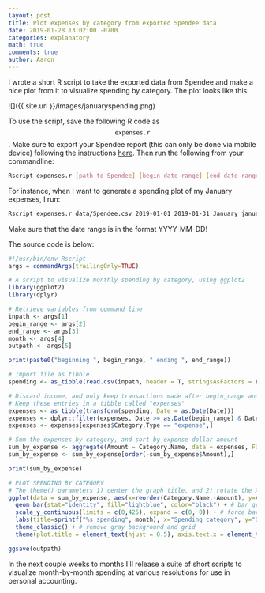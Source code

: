 ```yaml
---
layout: post
title: Plot expenses by category from exported Spendee data
date: 2019-01-28 13:02:00 -0700
categories: explanatory
math: true
comments: true
author: Aaron
---
```



I wrote a short R script to take the exported data from Spendee and make a nice plot from it to visualize spending by category. The plot looks like this:  

![]({{ site.url }}/images/januaryspending.png)  

To use the script, save the following R code as $$\texttt{expenses.r}$$. Make sure to export your Spendee report (this can only be done via mobile device) following the instructions [here](https://medium.com/spendee/export-your-data-from-spendee-76b32804e8f1). Then run the following from your commandline:  

~~~ bash
Rscript expenses.r [path-to-Spendee] [begin-date-range] [end-date-range] [month] [output-image-name.png]
~~~

For instance, when I want to generate a spending plot of my January expenses, I run:  

~~~ bash
Rscript expenses.r data/Spendee.csv 2019-01-01 2019-01-31 January januaryspending.png
~~~

Make sure that the date range is in the format YYYY-MM-DD!  

The source code is below:  

~~~ R
#!/usr/bin/env Rscript
args = commandArgs(trailingOnly=TRUE)

# A script to visualize monthly spending by category, using ggplot2
library(ggplot2)
library(dplyr)

# Retrieve variables from command line
inpath <- args[1]
begin_range <- args[2]
end_range <- args[3]
month <- args[4]
outpath <- args[5]

print(paste0("beginning ", begin_range, " ending ", end_range))

# Import file as tibble
spending <- as_tibble(read.csv(inpath, header = T, stringsAsFactors = F))

# Discard income, and only keep transactions made after begin_range and before end_rage.
# Keep these entries in a tibble called "expenses"
expenses <- as_tibble(transform(spending, Date = as.Date(Date)))
expenses <- dplyr::filter(expenses, Date >= as.Date(begin_range) & Date <= as.Date(end_range))
expenses <- expenses[expenses$Category.Type == "expense",]

# Sum the expenses by category, and sort by expense dollar amount
sum_by_expense <- aggregate(Amount ~ Category.Name, data = expenses, FUN = function(x) sum(x)*-1)
sum_by_expense <- sum_by_expense[order(-sum_by_expense$Amount),]

print(sum_by_expense)

# PLOT SPENDING BY CATEGORY
# The theme() parameters 1) center the graph title, and 2) rotate the X-categories.
ggplot(data = sum_by_expense, aes(x=reorder(Category.Name,-Amount), y=Amount)) + # initiate plot
  geom_bar(stat="identity", fill="lightblue", color="black") + # bar graph
  scale_y_continuous(limits = c(0,425), expand = c(0, 0)) + # force bars to start on the x-axis
  labs(title=sprintf("%s spending", month), x="Spending category", y="Dollar amount") + 
  theme_classic() + # remove gray background and grid
  theme(plot.title = element_text(hjust = 0.5), axis.text.x = element_text(angle = 45, hjust = 1))

ggsave(outpath)
~~~  

In the next couple weeks to months I'll release a suite of short scripts to visualize month-by-month spending at various resolutions for use in personal accounting.
